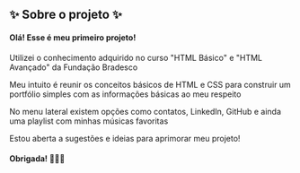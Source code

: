 ## ✨ Sobre o projeto ✨

#### Olá! Esse é meu primeiro projeto!

Utilizei o conhecimento adquirido no curso "HTML Básico" e "HTML Avançado" da Fundação Bradesco

Meu intuito é reunir os conceitos básicos de HTML e CSS para construir um portfólio simples com as informações básicas ao meu respeito

No menu lateral existem opções como contatos, LinkedIn, GitHub e ainda uma playlist com minhas músicas favoritas

Estou aberta a sugestões e ideias para aprimorar meu projeto!

#### Obrigada! 👩🏼‍💻
